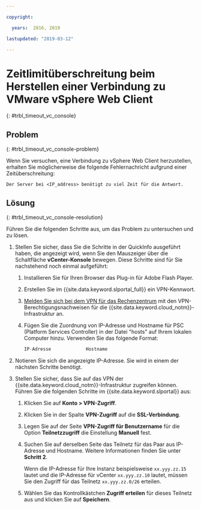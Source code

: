 ```yaml
---

copyright:

  years:  2016, 2019

lastupdated: "2019-03-12"

---
```


# Zeitlimitüberschreitung beim Herstellen einer Verbindung zu VMware vSphere Web Client
{: #trbl_timeout_vc_console}

## Problem
{: #trbl_timeout_vc_console-problem}

Wenn Sie versuchen, eine Verbindung zu vSphere Web Client herzustellen, erhalten Sie möglicherweise die folgende Fehlernachricht aufgrund einer Zeitüberschreitung:

`Der Server bei <IP_address> benötigt zu viel Zeit für die Antwort.`

## Lösung
{: #trbl_timeout_vc_console-resolution}

Führen Sie die folgenden Schritte aus, um das Problem zu untersuchen und zu lösen.

1. Stellen Sie sicher, dass Sie die Schritte in der QuickInfo ausgeführt haben, die angezeigt wird, wenn Sie den Mauszeiger über die Schaltfläche **vCenter-Konsole** bewegen. Diese
   Schritte sind für Sie nachstehend noch einmal aufgeführt:   
   1. Installieren Sie für Ihren Browser das Plug-in für Adobe Flash Player.   
   2. Erstellen Sie im {{site.data.keyword.slportal_full}} ein VPN-Kennwort.    
   3. [Melden Sie sich bei dem VPN für das Rechenzentrum](/docs/infrastructure/iaas-vpn?topic=VPN-gettingstarted-with-virtual-private-networking#login-to-the-vpn) mit den VPN-Berechtigungsnachweisen für die {{site.data.keyword.cloud_notm}}-Infrastruktur an.     
   4. Fügen Sie die Zuordnung von IP-Adresse und Hostname für PSC (Platform Services Controller) in der Datei "hosts" auf Ihrem lokalen Computer hinzu. Verwenden Sie das folgende Format: 

      ```javascript
      IP-Adresse             Hostname
      ```

2. Notieren Sie sich die angezeigte IP-Adresse. Sie wird in einem der nächsten Schritte benötigt.
3. Stellen Sie sicher, dass Sie auf das VPN der {{site.data.keyword.cloud_notm}}-Infrastruktur zugreifen können. Führen Sie die folgenden Schritte im {{site.data.keyword.slportal}} aus:
   1. Klicken Sie auf **Konto > VPN-Zugriff**.
   2. Klicken Sie in der Spalte **VPN-Zugriff** auf die **SSL-Verbindung**.
   3. Legen Sie auf der Seite **VPN-Zugriff für Benutzername** für die Option **Teilnetzzugriff** die Einstellung **Manuell** fest.
   4. Suchen Sie auf derselben Seite das Teilnetz für das Paar aus IP-Adresse und Hostname. Weitere Informationen finden Sie unter **Schritt 2**.    

      Wenn die IP-Adresse für Ihre Instanz beispielsweise `xx.yyy.zz.15` lautet und die IP-Adresse für vCenter `xx.yyy.zz.10` lautet, müssen Sie den Zugriff für das Teilnetz `xx.yyy.zz.0/26` erteilen.

   5. Wählen Sie das Kontrollkästchen **Zugriff erteilen** für dieses Teilnetz aus und klicken Sie auf **Speichern**.
